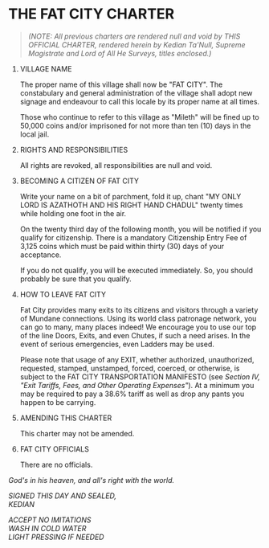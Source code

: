 # THE FAT CITY CHARTER

> _(NOTE: All previous charters are rendered null and void by THIS OFFICIAL
> CHARTER, rendered herein by Kedian Ta'Null, Supreme Magistrate and Lord of All
> He Surveys, titles enclosed.)_

1. VILLAGE NAME

    The proper name of this village shall now be "FAT CITY". The constabulary and
    general administration of the village shall adopt new signage and endeavour to
    call this locale by its proper name at all times.

    Those who continue to refer to this village as "Mileth" will be fined up to
    50,000 coins and/or imprisoned for not more than ten (10) days in the local
    jail.

2. RIGHTS AND RESPONSIBILITIES

    All rights are revoked, all responsibilities are null and void.

3. BECOMING A CITIZEN OF FAT CITY

    Write your name on a bit of parchment, fold it up, chant "MY ONLY LORD IS
    AZATHOTH AND HIS RIGHT HAND CHADUL" twenty times while holding one foot in the
    air.

    On the twenty third day of the following month, you will be notified if you
    qualify for citizenship. There is a mandatory Citizenship Entry Fee of 3,125
    coins which must be paid within thirty (30) days of your acceptance.

    If you do not qualify, you will be executed immediately. So, you should
    probably be sure that you qualify.

4. HOW TO LEAVE FAT CITY

    Fat City provides many exits to its citizens and visitors through a variety of
    Mundane connections. Using its world class patronage network, you can go to
    many, many places indeed! We encourage you to use our top of the line Doors,
    Exits, and even Chutes, if such a need arises. In the event of serious
    emergencies, even Ladders may be used.

    Please note that usage of any EXIT, whether authorized, unauthorized, 
    requested, stamped, unstamped, forced, coerced, or otherwise, is subject to the 
    FAT CITY TRANSPORTATION MANIFESTO (see _Section IV, "Exit Tariffs, Fees, and 
    Other Operating Expenses"_). At a minimum you may be required to pay a 38.6%
    tariff as well as drop any pants you happen to be carrying.

5. AMENDING THIS CHARTER

    This charter may not be amended.

6. FAT CITY OFFICIALS

    There are no officials.


_God's in his heaven, and all's right with the world._

_SIGNED THIS DAY AND SEALED,_  
_KEDIAN_  

_ACCEPT NO IMITATIONS_  
_WASH IN COLD WATER_  
_LIGHT PRESSING IF NEEDED_  
